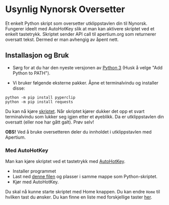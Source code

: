 # Usynlig Nynorsk Oversetter
Et enkelt Python skript som oversetter utklippstavlen din til Nynorsk. Fungerer ideelt med AutoHotKey slik at man kan aktivere skriptet ved et enkelt tastetrykk. Skriptet sender API call til apertium.org som returnerer oversatt tekst. Dermed er man avhengig av åpent nett.
## Installasjon og Bruk
- Sørg for at du har den nyeste versjonen av [Python 3](https://www.python.org/downloads/) (Husk å velge "Add Python to PATH").

- Vi bruker følgende eksterne pakker. Åpne et terminalvindu og installer disse:
```
python -m pip install pyperclip
python -m pip install requests
```
Du kan nå kjøre [skriptet](https://github.com/cheval-constipe/Usynlig-Nynorsk-Oversetter/blob/main/script.py). Når skriptet kjører dukker det opp et svart terminalvindu som lukker seg igjen etter et øyeblikk. Da er utklippstavlen din oversatt (eller noe har gått galt). Prøv selv!

**OBS!** Ved å bruke oversetteren deler du innholdet i utklippstavlen med Apertium.

### Med AutoHotKey
Man kan kjøre skriptet ved et tastetrykk med [AutoHotKey](https://www.autohotkey.com).
- Installer programmet
- Last ned [denne filen](https://github.com/cheval-constipe/Usynlig-Nynorsk-Oversetter/blob/main/oversett.ahk) og plasser i samme mappe som Python-skriptet.
- Kjør med AutoHotKey.

Du skal nå kunne starte skriptet med Home knappen. Du kan endre `Home` til hvilken tast du ønsker. Du kan finne en liste med forskjellige taster [her](https://www.autohotkey.com/docs/KeyList.htm).
